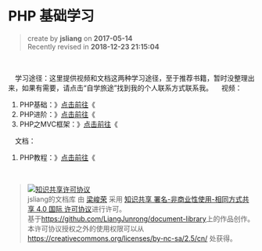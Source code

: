 PHP 基础学习
===

> create by **jsliang** on **2017-05-14**  
> Recently revised in **2018-12-23 21:15:04**

<br>

&emsp;学习途径：这里提供视频和文档这两种学习途径，至于推荐书籍，暂时没整理出来，如果有需要，请点击“自学旅途”找到我的个人联系方式联系我。
&emsp;视频：
1. PHP基础：》[点击前往](http://www.imooc.com/learn/54)《
2. PHP进阶：》[点击前往](http://www.imooc.com/learn/26)《
3. PHP之MVC框架：》[点击前往](http://www.imooc.com/learn/69)《

&emsp;文档：
1. PHP教程：》[点击前往](http://www.runoob.com/php/php-tutorial.html)《

<br>

> <a rel="license" href="http://creativecommons.org/licenses/by-nc-sa/4.0/"><img alt="知识共享许可协议" style="border-width:0" src="https://i.creativecommons.org/l/by-nc-sa/4.0/88x31.png" /></a><br /><span xmlns:dct="http://purl.org/dc/terms/" property="dct:title">jsliang的文档库</span> 由 <a xmlns:cc="http://creativecommons.org/ns#" href="https://github.com/LiangJunrong/document-library" property="cc:attributionName" rel="cc:attributionURL">梁峻荣</a> 采用 <a rel="license" href="http://creativecommons.org/licenses/by-nc-sa/4.0/">知识共享 署名-非商业性使用-相同方式共享 4.0 国际 许可协议</a>进行许可。<br />基于<a xmlns:dct="http://purl.org/dc/terms/" href="https://github.com/LiangJunrong/document-library" rel="dct:source">https://github.com/LiangJunrong/document-library</a>上的作品创作。<br />本许可协议授权之外的使用权限可以从 <a xmlns:cc="http://creativecommons.org/ns#" href="https://creativecommons.org/licenses/by-nc-sa/2.5/cn/" rel="cc:morePermissions">https://creativecommons.org/licenses/by-nc-sa/2.5/cn/</a> 处获得。